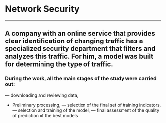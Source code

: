 # Network Security
----------------------------
## A company with an online service that provides clear identification of changing traffic has a specialized security department that filters and analyzes this traffic. For him, a model was built for determining the type of traffic.

### During the work, all the main stages of the study were carried out:
— downloading and reviewing data,
- Preliminary processing,
— selection of the final set of training indicators,
— selection and training of the model,
— final assessment of the quality of prediction of the best models
